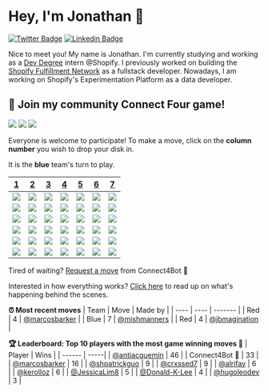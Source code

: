# Hey, I'm Jonathan 👋

[![Twitter Badge](https://img.shields.io/badge/-@JonathanGin52-1ca0f1?style=flat-square&labelColor=1ca0f1&logo=twitter&logoColor=white&link=https://twitter.com/jonathangin52)](https://twitter.com/jonathangin52) [![Linkedin Badge](https://img.shields.io/badge/-JonathanGin-blue?style=flat-square&logo=Linkedin&logoColor=white&link=https://www.linkedin.com/in/jonathangin/)](https://www.linkedin.com/in/jonathangin/)

Nice to meet you! My name is Jonathan. I'm currently studying and working as a [Dev Degree](https://devdegree.ca/) intern @Shopify. I previously worked on building the [Shopify Fulfillment Network](https://www.shopify.com/fulfillment) as a fullstack developer. Nowadays, I am working on Shopify's Experimentation Platform as a data developer.

## :game_die: Join my community Connect Four game!
![](https://img.shields.io/badge/Moves%20played-3322-blue)
![](https://img.shields.io/badge/Completed%20games-197-brightgreen)
![](https://img.shields.io/badge/Total%20players-713-orange)

Everyone is welcome to participate! To make a move, click on the **column number** you wish to drop your disk in.

It is the **blue** team's turn to play.

|[1](https://github.com/JonathanGin52/JonathanGin52/issues/new?title=connect4%7Cdrop%7Cblue%7C1&body=Just+push+%27Submit+new+issue%27+without+editing+the+title.+The+README+will+be+updated+after+approximately+30+seconds.)|[2](https://github.com/JonathanGin52/JonathanGin52/issues/new?title=connect4%7Cdrop%7Cblue%7C2&body=Just+push+%27Submit+new+issue%27+without+editing+the+title.+The+README+will+be+updated+after+approximately+30+seconds.)|[3](https://github.com/JonathanGin52/JonathanGin52/issues/new?title=connect4%7Cdrop%7Cblue%7C3&body=Just+push+%27Submit+new+issue%27+without+editing+the+title.+The+README+will+be+updated+after+approximately+30+seconds.)|[4](https://github.com/JonathanGin52/JonathanGin52/issues/new?title=connect4%7Cdrop%7Cblue%7C4&body=Just+push+%27Submit+new+issue%27+without+editing+the+title.+The+README+will+be+updated+after+approximately+30+seconds.)|[5](https://github.com/JonathanGin52/JonathanGin52/issues/new?title=connect4%7Cdrop%7Cblue%7C5&body=Just+push+%27Submit+new+issue%27+without+editing+the+title.+The+README+will+be+updated+after+approximately+30+seconds.)|[6](https://github.com/JonathanGin52/JonathanGin52/issues/new?title=connect4%7Cdrop%7Cblue%7C6&body=Just+push+%27Submit+new+issue%27+without+editing+the+title.+The+README+will+be+updated+after+approximately+30+seconds.)|[7](https://github.com/JonathanGin52/JonathanGin52/issues/new?title=connect4%7Cdrop%7Cblue%7C7&body=Just+push+%27Submit+new+issue%27+without+editing+the+title.+The+README+will+be+updated+after+approximately+30+seconds.)|
| - | - | - | - | - | - | - |
|![](https://raw.githubusercontent.com/JonathanGin52/JonathanGin52/master/images/blank.png)|![](https://raw.githubusercontent.com/JonathanGin52/JonathanGin52/master/images/blank.png)|![](https://raw.githubusercontent.com/JonathanGin52/JonathanGin52/master/images/blank.png)|![](https://raw.githubusercontent.com/JonathanGin52/JonathanGin52/master/images/blank.png)|![](https://raw.githubusercontent.com/JonathanGin52/JonathanGin52/master/images/blank.png)|![](https://raw.githubusercontent.com/JonathanGin52/JonathanGin52/master/images/blank.png)|![](https://raw.githubusercontent.com/JonathanGin52/JonathanGin52/master/images/blank.png)|
|![](https://raw.githubusercontent.com/JonathanGin52/JonathanGin52/master/images/blank.png)|![](https://raw.githubusercontent.com/JonathanGin52/JonathanGin52/master/images/blank.png)|![](https://raw.githubusercontent.com/JonathanGin52/JonathanGin52/master/images/blank.png)|![](https://raw.githubusercontent.com/JonathanGin52/JonathanGin52/master/images/blank.png)|![](https://raw.githubusercontent.com/JonathanGin52/JonathanGin52/master/images/blank.png)|![](https://raw.githubusercontent.com/JonathanGin52/JonathanGin52/master/images/blank.png)|![](https://raw.githubusercontent.com/JonathanGin52/JonathanGin52/master/images/blank.png)|
|![](https://raw.githubusercontent.com/JonathanGin52/JonathanGin52/master/images/blank.png)|![](https://raw.githubusercontent.com/JonathanGin52/JonathanGin52/master/images/blank.png)|![](https://raw.githubusercontent.com/JonathanGin52/JonathanGin52/master/images/blank.png)|![](https://raw.githubusercontent.com/JonathanGin52/JonathanGin52/master/images/blank.png)|![](https://raw.githubusercontent.com/JonathanGin52/JonathanGin52/master/images/blank.png)|![](https://raw.githubusercontent.com/JonathanGin52/JonathanGin52/master/images/blank.png)|![](https://raw.githubusercontent.com/JonathanGin52/JonathanGin52/master/images/blank.png)|
|![](https://raw.githubusercontent.com/JonathanGin52/JonathanGin52/master/images/blank.png)|![](https://raw.githubusercontent.com/JonathanGin52/JonathanGin52/master/images/blank.png)|![](https://raw.githubusercontent.com/JonathanGin52/JonathanGin52/master/images/blank.png)|![](https://raw.githubusercontent.com/JonathanGin52/JonathanGin52/master/images/red.png)|![](https://raw.githubusercontent.com/JonathanGin52/JonathanGin52/master/images/blank.png)|![](https://raw.githubusercontent.com/JonathanGin52/JonathanGin52/master/images/blank.png)|![](https://raw.githubusercontent.com/JonathanGin52/JonathanGin52/master/images/blank.png)|
|![](https://raw.githubusercontent.com/JonathanGin52/JonathanGin52/master/images/blank.png)|![](https://raw.githubusercontent.com/JonathanGin52/JonathanGin52/master/images/blank.png)|![](https://raw.githubusercontent.com/JonathanGin52/JonathanGin52/master/images/blank.png)|![](https://raw.githubusercontent.com/JonathanGin52/JonathanGin52/master/images/red.png)|![](https://raw.githubusercontent.com/JonathanGin52/JonathanGin52/master/images/blank.png)|![](https://raw.githubusercontent.com/JonathanGin52/JonathanGin52/master/images/blank.png)|![](https://raw.githubusercontent.com/JonathanGin52/JonathanGin52/master/images/blue.png)|
|![](https://raw.githubusercontent.com/JonathanGin52/JonathanGin52/master/images/blank.png)|![](https://raw.githubusercontent.com/JonathanGin52/JonathanGin52/master/images/blank.png)|![](https://raw.githubusercontent.com/JonathanGin52/JonathanGin52/master/images/blank.png)|![](https://raw.githubusercontent.com/JonathanGin52/JonathanGin52/master/images/red.png)|![](https://raw.githubusercontent.com/JonathanGin52/JonathanGin52/master/images/blank.png)|![](https://raw.githubusercontent.com/JonathanGin52/JonathanGin52/master/images/blank.png)|![](https://raw.githubusercontent.com/JonathanGin52/JonathanGin52/master/images/blue.png)|

Tired of waiting? [Request a move](https://github.com/JonathanGin52/JonathanGin52/issues/new?title=connect4%7Cdrop%7Cblue%7Cai&body=Just+push+%27Submit+new+issue%27+without+editing+the+title.+The+README+will+be+updated+after+approximately+30+seconds.) from Connect4Bot :robot: 

Interested in how everything works? [Click here](https://github.com/JonathanGin52/JonathanGin52/tree/master/connect4) to read up on what's happening behind the scenes.

**:alarm_clock: Most recent moves**
| Team | Move | Made by |
| ---- | ---- | ------- |
| Red | 4 | [@marcosbarker](https://github.com/marcosbarker) |
| Blue | 7 | [@mishmanners](https://github.com/mishmanners) |
| Red | 4 | [@jbmagination](https://github.com/jbmagination) |

**:trophy: Leaderboard: Top 10 players with the most game winning moves :1st_place_medal:**
| Player | Wins |
| ------ | -----|
| [@antjacquemin](https://github.com/antjacquemin) | 46 |
| Connect4Bot :robot: | 33 |
| [@marcosbarker](https://github.com/marcosbarker) | 16 |
| [@shpatrickguo](https://github.com/shpatrickguo) | 9 |
| [@crxssed7](https://github.com/crxssed7) | 9 |
| [@alrifay](https://github.com/alrifay) | 6 |
| [@kerolloz](https://github.com/kerolloz) | 6 |
| [@JessicaLim8](https://github.com/JessicaLim8) | 5 |
| [@Donald-K-Lee](https://github.com/Donald-K-Lee) | 4 |
| [@hugoleodev](https://github.com/hugoleodev) | 3 |
